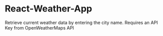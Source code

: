 # React-Weather-App

Retrieve current weather data by entering the city name.
Requires an API Key from OpenWeatherMaps API
